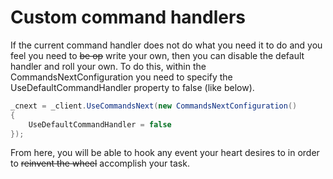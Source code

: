 # Custom command handlers

If the current command handler does not do what you need it to do and you feel you need to ~~be op~~ write your own, then you can disable the default handler and 
roll your own.  To do this, within the CommandsNextConfiguration you need to specify the UseDefaultCommandHandler property to false (like below).

```cs
_cnext = _client.UseCommandsNext(new CommandsNextConfiguration()
{
    UseDefaultCommandHandler = false
});
```

From here, you will be able to hook any event your heart desires to in order to ~~reinvent the wheel~~ accomplish your task.